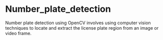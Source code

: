 # Number_plate_detection
Number plate detection using OpenCV involves using computer vision techniques to locate and extract the license plate region from an image or video frame.
